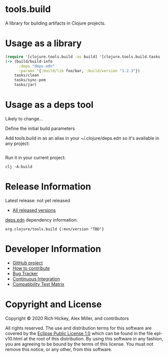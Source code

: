 tools.build
========================================

A library for building artifacts in Clojure projects.

# Usage as a library

```clojure
(require '[clojure.tools.build :as build] '[clojure.tools.build.tasks :as tasks])
(-> (build/build-info
      :deps "deps.edn"
      :params '{:build/lib foo/bar, :build/version "1.2.3"})
    tasks/clean
    tasks/sync-pom
    tasks/jar)
```

# Usage as a deps tool

Likely to change...

Define the initial build parameters 

Add tools.build in as an alias in your ~/.clojure/deps.edn so it's available in any project:

```clojure
```

Run it in your current project:

```
clj -A:build
```

# Release Information

Latest release: not yet released

* [All released versions](http://search.maven.org/#search%7Cgav%7C1%7Cg%3A%22org.clojure%22%20AND%20a%3A%22tools.build%22)

[deps.edn](https://clojure.org/guides/deps_and_cli) dependency information:

```
org.clojure/tools.build {:mvn/version "TBD"}
```

# Developer Information

* [GitHub project](https://github.com/clojure/tools.build)
* [How to contribute](https://clojure.org/community/contributing)
* [Bug Tracker](https://dev.clojure.org/jira/browse/TDEPS)
* [Continuous Integration](https://build.clojure.org/job/tools.build/)
* [Compatibility Test Matrix](https://build.clojure.org/job/tools.build-test-matrix/)

# Copyright and License

Copyright © 2020 Rich Hickey, Alex Miller, and contributors

All rights reserved. The use and
distribution terms for this software are covered by the
[Eclipse Public License 1.0] which can be found in the file
epl-v10.html at the root of this distribution. By using this software
in any fashion, you are agreeing to be bound by the terms of this
license. You must not remove this notice, or any other, from this
software.

[Eclipse Public License 1.0]: http://opensource.org/licenses/eclipse-1.0.php
